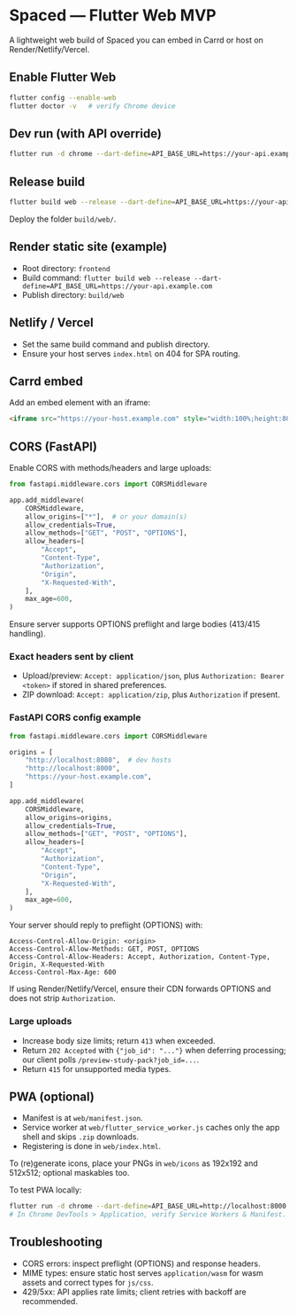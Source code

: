 # Spaced — Flutter Web MVP

A lightweight web build of Spaced you can embed in Carrd or host on Render/Netlify/Vercel.

## Enable Flutter Web

```bash
flutter config --enable-web
flutter doctor -v   # verify Chrome device
```

## Dev run (with API override)

```bash
flutter run -d chrome --dart-define=API_BASE_URL=https://your-api.example.com
```

## Release build

```bash
flutter build web --release --dart-define=API_BASE_URL=https://your-api.example.com
```

Deploy the folder `build/web/`.

## Render static site (example)
- Root directory: `frontend`
- Build command: `flutter build web --release --dart-define=API_BASE_URL=https://your-api.example.com`
- Publish directory: `build/web`

## Netlify / Vercel
- Set the same build command and publish directory.
- Ensure your host serves `index.html` on 404 for SPA routing.

## Carrd embed
Add an embed element with an iframe:

```html
<iframe src="https://your-host.example.com" style="width:100%;height:800px;border:0;" title="Spaced"></iframe>
```

## CORS (FastAPI)
Enable CORS with methods/headers and large uploads:

```python
from fastapi.middleware.cors import CORSMiddleware

app.add_middleware(
    CORSMiddleware,
    allow_origins=["*"],  # or your domain(s)
    allow_credentials=True,
    allow_methods=["GET", "POST", "OPTIONS"],
    allow_headers=[
        "Accept",
        "Content-Type",
        "Authorization",
        "Origin",
        "X-Requested-With",
    ],
    max_age=600,
)
```

Ensure server supports OPTIONS preflight and large bodies (413/415 handling).

### Exact headers sent by client

- Upload/preview: `Accept: application/json`, plus `Authorization: Bearer <token>` if stored in shared preferences.
- ZIP download: `Accept: application/zip`, plus `Authorization` if present.

### FastAPI CORS config example

```python
from fastapi.middleware.cors import CORSMiddleware

origins = [
    "http://localhost:8080",  # dev hosts
    "http://localhost:8000",
    "https://your-host.example.com",
]

app.add_middleware(
    CORSMiddleware,
    allow_origins=origins,
    allow_credentials=True,
    allow_methods=["GET", "POST", "OPTIONS"],
    allow_headers=[
        "Accept",
        "Authorization",
        "Content-Type",
        "Origin",
        "X-Requested-With",
    ],
    max_age=600,
)
```

Your server should reply to preflight (OPTIONS) with:

```
Access-Control-Allow-Origin: <origin>
Access-Control-Allow-Methods: GET, POST, OPTIONS
Access-Control-Allow-Headers: Accept, Authorization, Content-Type, Origin, X-Requested-With
Access-Control-Max-Age: 600
```

If using Render/Netlify/Vercel, ensure their CDN forwards OPTIONS and does not strip `Authorization`.

### Large uploads

- Increase body size limits; return `413` when exceeded.
- Return `202 Accepted` with `{"job_id": "..."}` when deferring processing; our client polls `/preview-study-pack?job_id=...`.
- Return `415` for unsupported media types.

## PWA (optional)
 - Manifest is at `web/manifest.json`.
 - Service worker at `web/flutter_service_worker.js` caches only the app shell and skips `.zip` downloads.
 - Registering is done in `web/index.html`.

To (re)generate icons, place your PNGs in `web/icons` as 192x192 and 512x512; optional maskables too.

To test PWA locally:

```bash
flutter run -d chrome --dart-define=API_BASE_URL=http://localhost:8000
# In Chrome DevTools > Application, verify Service Workers & Manifest.
```

## Troubleshooting
- CORS errors: inspect preflight (OPTIONS) and response headers.
- MIME types: ensure static host serves `application/wasm` for wasm assets and correct types for `js/css`.
- 429/5xx: API applies rate limits; client retries with backoff are recommended.
